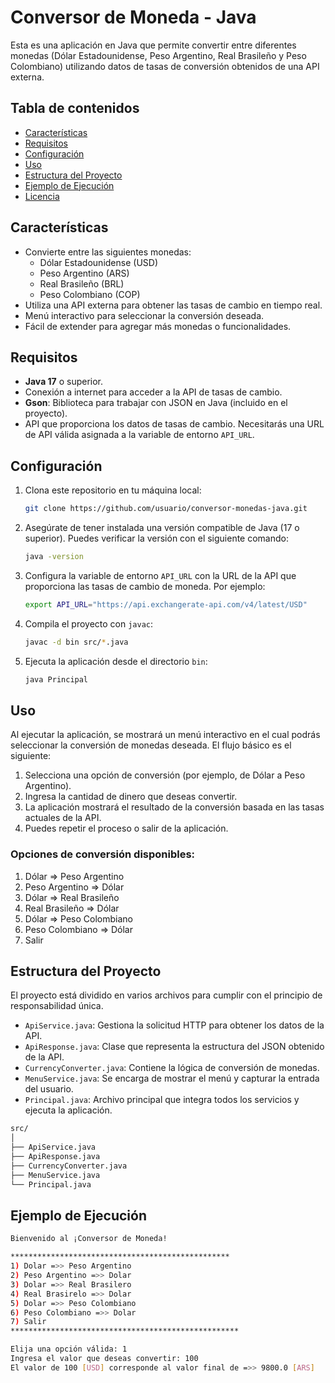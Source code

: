 
# Conversor de Moneda - Java

Esta es una aplicación en Java que permite convertir entre diferentes monedas (Dólar Estadounidense, Peso Argentino, Real Brasileño y Peso Colombiano) utilizando datos de tasas de conversión obtenidos de una API externa.

## Tabla de contenidos

- [Características](#características)
- [Requisitos](#requisitos)
- [Configuración](#configuración)
- [Uso](#uso)
- [Estructura del Proyecto](#estructura-del-proyecto)
- [Ejemplo de Ejecución](#ejemplo-de-ejecución)
- [Licencia](#licencia)

## Características

- Convierte entre las siguientes monedas:
  - Dólar Estadounidense (USD)
  - Peso Argentino (ARS)
  - Real Brasileño (BRL)
  - Peso Colombiano (COP)
- Utiliza una API externa para obtener las tasas de cambio en tiempo real.
- Menú interactivo para seleccionar la conversión deseada.
- Fácil de extender para agregar más monedas o funcionalidades.

## Requisitos

- **Java 17** o superior.
- Conexión a internet para acceder a la API de tasas de cambio.
- **Gson**: Biblioteca para trabajar con JSON en Java (incluido en el proyecto).
- API que proporciona los datos de tasas de cambio. Necesitarás una URL de API válida asignada a la variable de entorno `API_URL`.

## Configuración

1. Clona este repositorio en tu máquina local:
   ```bash
   git clone https://github.com/usuario/conversor-monedas-java.git
   ```

2. Asegúrate de tener instalada una versión compatible de Java (17 o superior). Puedes verificar la versión con el siguiente comando:
   ```bash
   java -version
   ```

3. Configura la variable de entorno `API_URL` con la URL de la API que proporciona las tasas de cambio de moneda. Por ejemplo:
   ```bash
   export API_URL="https://api.exchangerate-api.com/v4/latest/USD"
   ```

4. Compila el proyecto con `javac`:
   ```bash
   javac -d bin src/*.java
   ```

5. Ejecuta la aplicación desde el directorio `bin`:
   ```bash
   java Principal
   ```

## Uso

Al ejecutar la aplicación, se mostrará un menú interactivo en el cual podrás seleccionar la conversión de monedas deseada. El flujo básico es el siguiente:

1. Selecciona una opción de conversión (por ejemplo, de Dólar a Peso Argentino).
2. Ingresa la cantidad de dinero que deseas convertir.
3. La aplicación mostrará el resultado de la conversión basada en las tasas actuales de la API.
4. Puedes repetir el proceso o salir de la aplicación.

### Opciones de conversión disponibles:

1. Dólar => Peso Argentino
2. Peso Argentino => Dólar
3. Dólar => Real Brasileño
4. Real Brasileño => Dólar
5. Dólar => Peso Colombiano
6. Peso Colombiano => Dólar
7. Salir

## Estructura del Proyecto

El proyecto está dividido en varios archivos para cumplir con el principio de responsabilidad única.

- `ApiService.java`: Gestiona la solicitud HTTP para obtener los datos de la API.
- `ApiResponse.java`: Clase que representa la estructura del JSON obtenido de la API.
- `CurrencyConverter.java`: Contiene la lógica de conversión de monedas.
- `MenuService.java`: Se encarga de mostrar el menú y capturar la entrada del usuario.
- `Principal.java`: Archivo principal que integra todos los servicios y ejecuta la aplicación.

```bash
src/
│
├── ApiService.java
├── ApiResponse.java
├── CurrencyConverter.java
├── MenuService.java
└── Principal.java
```

## Ejemplo de Ejecución

```bash
Bienvenido al ¡Conversor de Moneda!

*************************************************
1) Dolar =>> Peso Argentino
2) Peso Argentino =>> Dolar
3) Dolar =>> Real Brasilero
4) Real Brasirelo =>> Dolar
5) Dolar =>> Peso Colombiano
6) Peso Colombiano =>> Dolar
7) Salir
***************************************************

Elija una opción válida: 1
Ingresa el valor que deseas convertir: 100
El valor de 100 [USD] corresponde al valor final de =>> 9800.0 [ARS]
```


